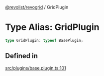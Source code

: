 [@revolist/revogrid](README.md) / GridPlugin

# Type Alias: GridPlugin

```ts
type GridPlugin: typeof BasePlugin;
```

## Defined in

[src/plugins/base.plugin.ts:101](https://github.com/revolist/revogrid/blob/97bf2134af01be0f2e3e5ac6768e7a2e7070a947/src/plugins/base.plugin.ts#L101)
